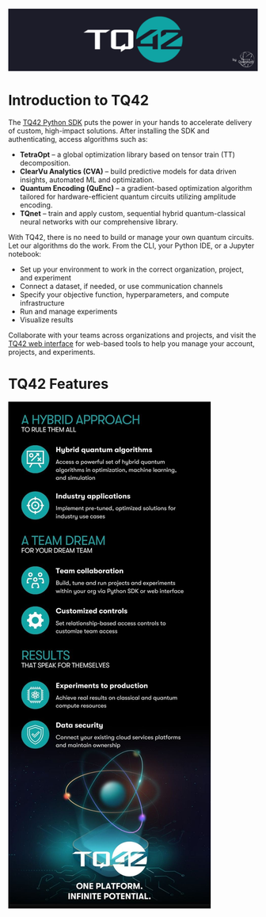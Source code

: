 ![](images/TQ42_Banner.png)

# Introduction to TQ42
The [TQ42 Python SDK](https://github.com/terra-quantum-public/tq42sdk) puts the power in your hands to accelerate delivery of custom, high-impact solutions. After installing the SDK and authenticating, access algorithms such as:

- **TetraOpt** – a global optimization library based on tensor train (TT) decomposition.
- **ClearVu Analytics (CVA)** – build predictive models for data driven insights, automated ML and optimization.
- **Quantum Encoding (QuEnc)** – a gradient-based optimization algorithm tailored for hardware-efficient quantum circuits utilizing amplitude encoding. 
- **TQnet** – train and apply custom, sequential hybrid quantum-classical neural networks with our comprehensive library.

With TQ42, there is no need to build or manage your own quantum circuits. Let our algorithms do the work. From the CLI, your Python IDE, or a Jupyter notebook:

- Set up your environment to work in the correct organization, project, and experiment
- Connect a dataset, if needed, or use communication channels
- Specify your objective function, hyperparameters, and compute infrastructure
- Run and manage experiments
- Visualize results

Collaborate with your teams across organizations and projects, and visit the [TQ42 web interface](https://terraquantum.io) for web-based tools to help you manage your account, projects, and experiments.

# TQ42 Features

![](images/TQ42-README-features-Infographic.jpg)